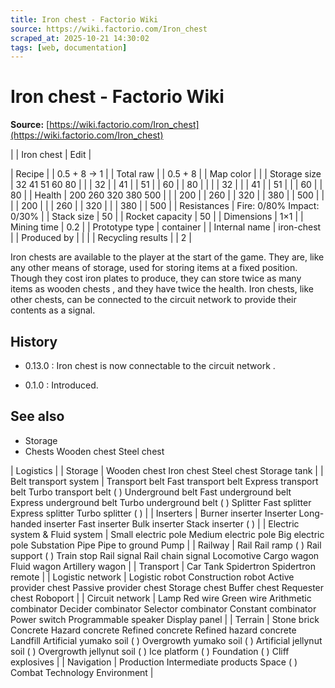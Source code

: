 ```yaml
---
title: Iron chest - Factorio Wiki
source: https://wiki.factorio.com/Iron_chest
scraped_at: 2025-10-21 14:30:02
tags: [web, documentation]
---
```


# Iron chest - Factorio Wiki

**Source:** [https://wiki.factorio.com/Iron_chest](https://wiki.factorio.com/Iron_chest)


|  | Iron chest | Edit |

| Recipe |
| 0.5 + 8 → 1 |
| Total raw |
| 0.5 + 8 |
| Map color |  |
| Storage size | 32 41 51 60 80 |  |  | 32 |  | 41 |  | 51 |  | 60 |  | 80 |
|  |  | 32 |
|  | 41 |  | 51 |
|  | 60 |  | 80 |
| Health | 200 260 320 380 500 |  |  | 200 |  | 260 |  | 320 |  | 380 |  | 500 |
|  |  | 200 |
|  | 260 |  | 320 |
|  | 380 |  | 500 |
| Resistances | Fire: 0/80% Impact: 0/30% |
| Stack size | 50 |
| Rocket capacity | 50 |
| Dimensions | 1×1 |
| Mining time | 0.2 |
| Prototype type | container |
| Internal name | iron-chest |
| Produced by |
|  |
| Recycling results |
| 2 |

Iron chests are available to the player at the start of the game. They are, like any other means of storage, used for storing items at a fixed position. Though they cost iron plates to produce, they can store twice as many items as wooden chests , and they have twice the health. Iron chests, like other chests, can be connected to the circuit network to provide their contents as a signal.

## History

- 0.13.0 : Iron chest is now connectable to the circuit network .

- 0.1.0 : Introduced.

## See also

- Storage
- Chests Wooden chest Steel chest

| Logistics |
| Storage | Wooden chest Iron chest Steel chest Storage tank |
| Belt transport system | Transport belt Fast transport belt Express transport belt Turbo transport belt ( ) Underground belt Fast underground belt Express underground belt Turbo underground belt ( ) Splitter Fast splitter Express splitter Turbo splitter ( ) |
| Inserters | Burner inserter Inserter Long-handed inserter Fast inserter Bulk inserter Stack inserter ( ) |
| Electric system & Fluid system | Small electric pole Medium electric pole Big electric pole Substation Pipe Pipe to ground Pump |
| Railway | Rail Rail ramp ( ) Rail support ( ) Train stop Rail signal Rail chain signal Locomotive Cargo wagon Fluid wagon Artillery wagon |
| Transport | Car Tank Spidertron Spidertron remote |
| Logistic network | Logistic robot Construction robot Active provider chest Passive provider chest Storage chest Buffer chest Requester chest Roboport |
| Circuit network | Lamp Red wire Green wire Arithmetic combinator Decider combinator Selector combinator Constant combinator Power switch Programmable speaker Display panel |
| Terrain | Stone brick Concrete Hazard concrete Refined concrete Refined hazard concrete Landfill Artificial yumako soil ( ) Overgrowth yumako soil ( ) Artificial jellynut soil ( ) Overgrowth jellynut soil ( ) Ice platform ( ) Foundation ( ) Cliff explosives |
| Navigation | Production Intermediate products Space ( ) Combat Technology Environment |

